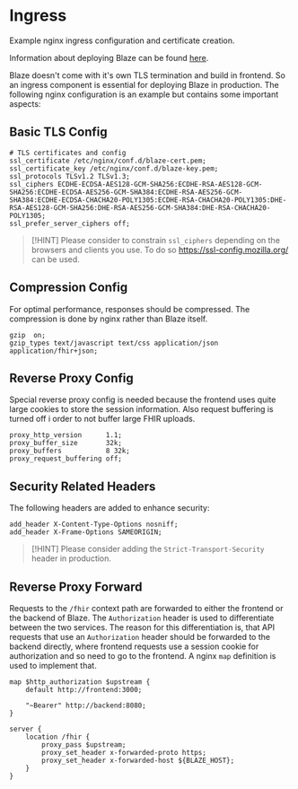 # Ingress

Example nginx ingress configuration and certificate creation.

Information about deploying Blaze can be found [here](../../docs/deployment/README.md). 

Blaze doesn't come with it's own TLS termination and build in frontend. So an ingress component is essential for deploying Blaze in production. The following nginx configuration is an example but contains some important aspects:

## Basic TLS Config

```text
# TLS certificates and config
ssl_certificate /etc/nginx/conf.d/blaze-cert.pem;
ssl_certificate_key /etc/nginx/conf.d/blaze-key.pem;
ssl_protocols TLSv1.2 TLSv1.3;
ssl_ciphers ECDHE-ECDSA-AES128-GCM-SHA256:ECDHE-RSA-AES128-GCM-SHA256:ECDHE-ECDSA-AES256-GCM-SHA384:ECDHE-RSA-AES256-GCM-SHA384:ECDHE-ECDSA-CHACHA20-POLY1305:ECDHE-RSA-CHACHA20-POLY1305:DHE-RSA-AES128-GCM-SHA256:DHE-RSA-AES256-GCM-SHA384:DHE-RSA-CHACHA20-POLY1305;
ssl_prefer_server_ciphers off;
```

> [!HINT]
> Please consider to constrain `ssl_ciphers` depending on the browsers and clients you use. To do so https://ssl-config.mozilla.org/ can be used.

## Compression Config

For optimal performance, responses should be compressed. The compression is done by nginx rather than Blaze itself.

```text
gzip  on;
gzip_types text/javascript text/css application/json application/fhir+json;
```

## Reverse Proxy Config

Special reverse proxy config is needed because the frontend uses quite large cookies to store the session information. Also request buffering is turned off i order to not buffer large FHIR uploads.

```text
proxy_http_version      1.1;
proxy_buffer_size       32k;
proxy_buffers           8 32k;
proxy_request_buffering off;
```

## Security Related Headers

The following headers are added to enhance security: 

```text
add_header X-Content-Type-Options nosniff;
add_header X-Frame-Options SAMEORIGIN;
```

> [!HINT]
> Please consider adding the `Strict-Transport-Security` header in production.

## Reverse Proxy Forward

Requests to the `/fhir` context path are forwarded to either the frontend or the backend of Blaze. The `Authorization` header is used to differentiate between the two services. The reason for this differentiation is, that API requests that use an `Authorization` header should be forwarded to the backend directly, where frontend requests use a session cookie for authorization and so need to go to the frontend. A nginx `map` definition is used to implement that. 

```text
map $http_authorization $upstream {
    default http://frontend:3000;

    "~Bearer" http://backend:8080;
}

server {
    location /fhir {
        proxy_pass $upstream;
        proxy_set_header x-forwarded-proto https;
        proxy_set_header x-forwarded-host ${BLAZE_HOST};
    }
}
```
